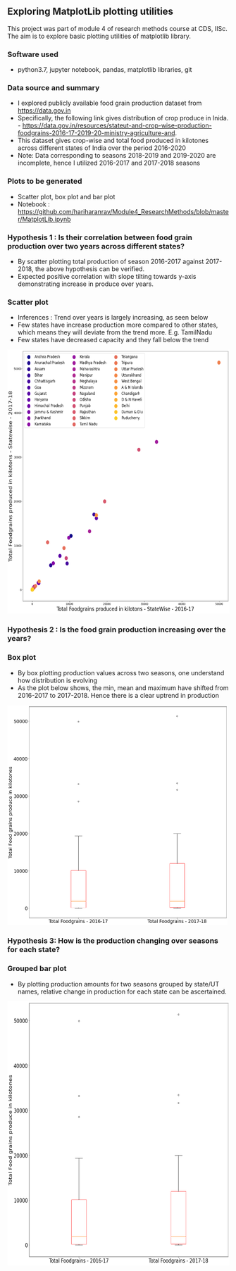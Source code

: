 ## Exploring MatplotLib plotting utilities
This project was part of module 4 of research methods course at CDS, IISc. The aim is to explore basic plotting utilities of matplotlib library.
### Software used
- python3.7, jupyter notebook, pandas, matplotlib libraries, git 
### Data source and summary
- I explored publicly available food grain production dataset from https://data.gov.in 
- Specifically, the following link gives distribution of crop produce in Inida. - https://data.gov.in/resources/stateut-and-crop-wise-production-foodgrains-2016-17-2019-20-ministry-agriculture-and.
- This dataset gives crop-wise and total food produced in kilotones across different states of India over the period 2016-2020
- Note: Data corresponding to seasons 2018-2019 and 2019-2020 are incomplete, hence I utilized 2016-2017 and 2017-2018 seasons
### Plots to be generated
- Scatter plot, box plot and bar plot
- Notebook : https://github.com/hariharanrav/Module4_ResearchMethods/blob/master/MatplotLib.ipynb

### Hypothesis 1 : Is their correlation between food grain production over two years across different states?
-  By scatter plotting total production of season 2016-2017 against 2017-2018, the above hypothesis can be verified.
-  Expected positive correlation with slope tilting towards y-axis demonstrating increase in produce over years. 
### Scatter plot
- Inferences : Trend over years is largely increasing, as seen below
- Few states have increase production more compared to other states, which means they will deviate from the trend more. E.g. TamilNadu
- Few states have decreased capacity and they fall below the trend
<img src="https://github.com/hariharanrav/Module4_ResearchMethods/blob/master/ScatterPlot.png" width="600" height="600">

### Hypothesis 2 : Is the food grain production increasing over the years?
### Box plot
- By box plotting production values across two seasons, one understand how distribution is evolving
- As the plot below shows, the min, mean and maximum have shifted from 2016-2017 to 2017-2018. Hence there is a clear uptrend in production
 <img src="https://github.com/hariharanrav/Module4_ResearchMethods/blob/master/BoxPlot.png" width="500" height="500">
 
### Hypothesis 3: How is the production changing over seasons for each state?
### Grouped bar plot
- By plotting production amounts for two seasons grouped by state/UT names, relative change in production for each state can be ascertained. 
<img src="https://github.com/hariharanrav/Module4_ResearchMethods/blob/master/BoxPlot.png" width="600" height="600">
